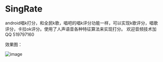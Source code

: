 # SingRate
android唱k打分，和全民k歌，唱吧的唱k评分功能一样，可以实现k歌评分，唱歌评分，卡拉ok评分。使用了人声语音各种特征算法来实现打分。
欢迎音频技术加QQ 519797160

效果图：

![image](https://github.com/KaLongChan/SingRate/blob/master/imgs/S81128-115002.jpg)
